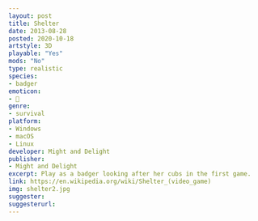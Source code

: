 ```yaml
---
layout: post
title: Shelter
date: 2013-08-28
posted: 2020-10-18
artstyle: 3D
playable: "Yes"
mods: "No"
type: realistic
species: 
- badger
emoticon: 
- 🦡
genre: 
- survival
platform:
- Windows
- macOS
- Linux
developer: Might and Delight
publisher:
- Might and Delight
excerpt: Play as a badger looking after her cubs in the first game. 
link: https://en.wikipedia.org/wiki/Shelter_(video_game)
img: shelter2.jpg
suggester: 
suggesterurl:  
---
```


